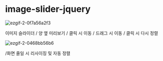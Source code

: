 # image-slider-jquery


![ezgif-2-0f7a56a2f3](https://user-images.githubusercontent.com/101640894/177555950-aa4169a9-71a1-448c-8925-6e329998ae38.gif)

이미지 슬라이더 
/ 양 옆 미리보기 
/ 클릭 시 이동
/ 드래그 시 이동
/ 클릭 시 다시 정렬

![ezgif-2-0468bb56b6](https://user-images.githubusercontent.com/101640894/177556085-ac05bafd-718f-432e-8b70-51f87ab09678.gif)

/화면 줄일 시 리사이징 및 자동 정렬
